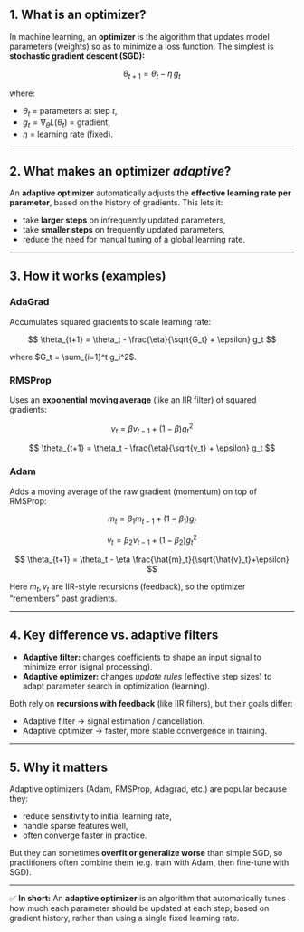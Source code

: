 
## 1. What is an optimizer?

In machine learning, an **optimizer** is the algorithm that updates model parameters (weights) so as to minimize a loss function. The simplest is **stochastic gradient descent (SGD):**

$$
\theta_{t+1} = \theta_t - \eta \, g_t
$$

where:

* $\theta_t$ = parameters at step $t$,
* $g_t = \nabla_\theta L(\theta_t)$ = gradient,
* $\eta$ = learning rate (fixed).

---

## 2. What makes an optimizer *adaptive*?

An **adaptive optimizer** automatically adjusts the **effective learning rate per parameter**, based on the history of gradients.
This lets it:

* take **larger steps** on infrequently updated parameters,
* take **smaller steps** on frequently updated parameters,
* reduce the need for manual tuning of a global learning rate.

---

## 3. How it works (examples)

### AdaGrad

Accumulates squared gradients to scale learning rate:

$$
\theta_{t+1} = \theta_t - \frac{\eta}{\sqrt{G_t} + \epsilon} g_t
$$

where $G_t = \sum_{i=1}^t g_i^2$.

### RMSProp

Uses an **exponential moving average** (like an IIR filter) of squared gradients:

$$
v_t = \beta v_{t-1} + (1-\beta) g_t^2
$$

$$
\theta_{t+1} = \theta_t - \frac{\eta}{\sqrt{v_t} + \epsilon} g_t
$$

### Adam

Adds a moving average of the raw gradient (momentum) on top of RMSProp:

$$
m_t = \beta_1 m_{t-1} + (1-\beta_1) g_t
$$

$$
v_t = \beta_2 v_{t-1} + (1-\beta_2) g_t^2
$$

$$
\theta_{t+1} = \theta_t - \eta \frac{\hat{m}_t}{\sqrt{\hat{v}_t}+\epsilon}
$$

Here $m_t, v_t$ are IIR-style recursions (feedback), so the optimizer “remembers” past gradients.

---

## 4. Key difference vs. adaptive filters

* **Adaptive filter:** changes coefficients to shape an input signal to minimize error (signal processing).
* **Adaptive optimizer:** changes *update rules* (effective step sizes) to adapt parameter search in optimization (learning).

Both rely on **recursions with feedback** (like IIR filters), but their goals differ:

* Adaptive filter → signal estimation / cancellation.
* Adaptive optimizer → faster, more stable convergence in training.

---

## 5. Why it matters

Adaptive optimizers (Adam, RMSProp, Adagrad, etc.) are popular because they:

* reduce sensitivity to initial learning rate,
* handle sparse features well,
* often converge faster in practice.

But they can sometimes **overfit or generalize worse** than simple SGD, so practitioners often combine them (e.g. train with Adam, then fine-tune with SGD).

---

✅ **In short:**
An **adaptive optimizer** is an algorithm that automatically tunes how much each parameter should be updated at each step, based on gradient history, rather than using a single fixed learning rate.

